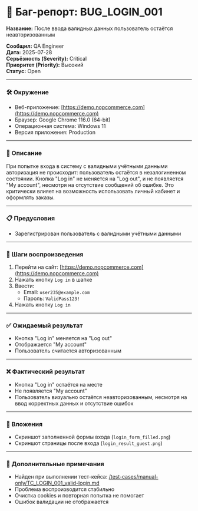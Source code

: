 # 🐞 Баг-репорт: BUG_LOGIN_001
**Название:** После ввода валидных данных пользователь остаётся неавторизованным

**Сообщил:** QA Engineer  
**Дата:** 2025-07-28  
**Серьёзность (Severity):** Critical  
**Приоритет (Priority):** Высокий  
**Статус:** Open  

---

### 🛠 Окружение

- Веб-приложение: [https://demo.nopcommerce.com](https://demo.nopcommerce.com)  
- Браузер: Google Chrome 116.0 (64-bit)  
- Операционная система: Windows 11  
- Версия приложения: Production  

---

### 📝 Описание

При попытке входа в систему с валидными учётными данными авторизация не происходит: пользователь остаётся в незалогиненном состоянии. Кнопка "Log in" не меняется на "Log out", и не появляется "My account", несмотря на отсутствие сообщений об ошибке. Это критически влияет на возможность использовать личный кабинет и оформлять заказы.

---

### 📋 Предусловия

- Зарегистрирован пользователь с валидными учётными данными

---

### 🔁 Шаги воспроизведения

1. Перейти на сайт: [https://demo.nopcommerce.com](https://demo.nopcommerce.com)  
2. Нажать кнопку `Log in` в шапке  
3. Ввести:
   - Email: `user235@example.com`  
   - Пароль: `ValidPass123!`  
4. Нажать кнопку `Log in`  

---

### ✅ Ожидаемый результат

- Кнопка "Log in" меняется на "Log out"  
- Отображается "My account"  
- Пользователь считается авторизованным

---

### ❌ Фактический результат

- Кнопка "Log in" остаётся на месте  
- Не появляется "My account"  
- Пользователь визуально остаётся неавторизованным, несмотря на ввод корректных данных и отсутствие ошибок

---

### 📎 Вложения

- Скриншот заполненной формы входа (`login_form_filled.png`)  
- Скриншот страницы после входа (`login_result_guest.png`)  

---

### 💬 Дополнительные примечания

- Найден при выполнении тест-кейса: [/test-cases/manual-only/TC_LOGIN_001_valid-login.md](/test-cases/manual-only/TC_LOGIN_001_valid-login.md)  
- Проблема воспроизводится стабильно  
- Очистка cookies и повторная попытка не помогает  
- Ошибок валидации не отображается  

